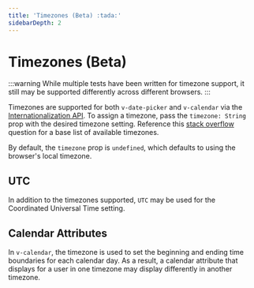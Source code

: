 ```yaml
---
title: 'Timezones (Beta) :tada:'
sidebarDepth: 2
---
```


# Timezones (Beta)

:::warning
While multiple tests have been written for timezone support, it still may be supported differently across different browsers.
:::

Timezones are supported for both `v-date-picker` and `v-calendar` via the [Internationalization API](https://developer.mozilla.org/en-US/docs/Web/JavaScript/Reference/Global_Objects/Intl). To assign a timezone, pass the `timezone: String` prop with the desired timezone setting. Reference this [stack overflow](https://stackoverflow.com/questions/38399465/how-to-get-list-of-all-timezones-in-javascript) question for a base list of available timezones.

By default, the `timezone` prop is `undefined`, which defaults to using the browser's local timezone.

## UTC

In addition to the timezones supported, `UTC` may be used for the Coordinated Universal Time setting.

## Calendar Attributes

In `v-calendar`, the timezone is used to set the beginning and ending time boundaries for each calendar day. As a result, a calendar attribute that displays for a user in one timezone may display differently in another timezone.

<guide-timezones-range />